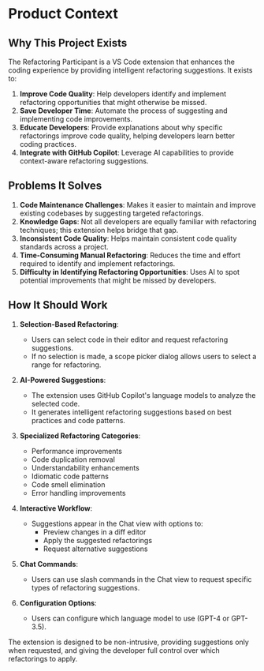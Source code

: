 # Product Context

## Why This Project Exists

The Refactoring Participant is a VS Code extension that enhances the coding experience by providing intelligent refactoring suggestions. It exists to:

1. **Improve Code Quality**: Help developers identify and implement refactoring opportunities that might otherwise be missed.
2. **Save Developer Time**: Automate the process of suggesting and implementing code improvements.
3. **Educate Developers**: Provide explanations about why specific refactorings improve code quality, helping developers learn better coding practices.
4. **Integrate with GitHub Copilot**: Leverage AI capabilities to provide context-aware refactoring suggestions.

## Problems It Solves

1. **Code Maintenance Challenges**: Makes it easier to maintain and improve existing codebases by suggesting targeted refactorings.
2. **Knowledge Gaps**: Not all developers are equally familiar with refactoring techniques; this extension helps bridge that gap.
3. **Inconsistent Code Quality**: Helps maintain consistent code quality standards across a project.
4. **Time-Consuming Manual Refactoring**: Reduces the time and effort required to identify and implement refactorings.
5. **Difficulty in Identifying Refactoring Opportunities**: Uses AI to spot potential improvements that might be missed by developers.

## How It Should Work

1. **Selection-Based Refactoring**:
   - Users can select code in their editor and request refactoring suggestions.
   - If no selection is made, a scope picker dialog allows users to select a range for refactoring.

2. **AI-Powered Suggestions**:
   - The extension uses GitHub Copilot's language models to analyze the selected code.
   - It generates intelligent refactoring suggestions based on best practices and code patterns.

3. **Specialized Refactoring Categories**:
   - Performance improvements
   - Code duplication removal
   - Understandability enhancements
   - Idiomatic code patterns
   - Code smell elimination
   - Error handling improvements

4. **Interactive Workflow**:
   - Suggestions appear in the Chat view with options to:
     - Preview changes in a diff editor
     - Apply the suggested refactorings
     - Request alternative suggestions

5. **Chat Commands**:
   - Users can use slash commands in the Chat view to request specific types of refactoring suggestions.

6. **Configuration Options**:
   - Users can configure which language model to use (GPT-4 or GPT-3.5).

The extension is designed to be non-intrusive, providing suggestions only when requested, and giving the developer full control over which refactorings to apply.
